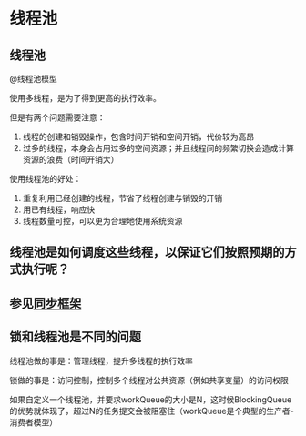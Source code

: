 # 线程池

## 线程池

@线程池模型

使用多线程，是为了得到更高的执行效率。

但是有两个问题需要注意：

1. 线程的创建和销毁操作，包含时间开销和空间开销，代价较为高昂
2. 过多的线程，本身会占用过多的空间资源；并且线程间的频繁切换会造成计算资源的浪费（时间开销大）

使用线程池的好处：

1. 重复利用已经创建的线程，节省了线程创建与销毁的开销
2. 用已有线程，响应快
3. 线程数量可控，可以更为合理地使用系统资源

## 线程池是如何调度这些线程，以保证它们按照预期的方式执行呢？

## 参见[同步框架](../tong-bu-kuang-jia/)

## 锁和线程池是不同的问题

线程池做的事是：管理线程，提升多线程的执行效率

锁做的事是：访问控制，控制多个线程对公共资源（例如共享变量）的访问权限

如果自定义一个线程池，并要求workQueue的大小是N，这时候BlockingQueue的优势就体现了，超过N的任务提交会被阻塞住（workQueue是个典型的生产者-消费者模型）

